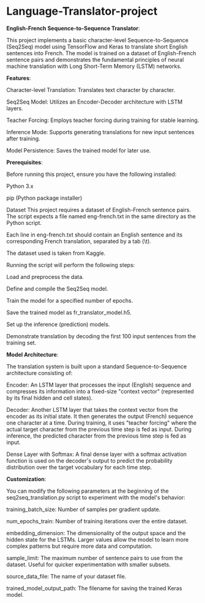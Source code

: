 # Language-Translator-project
**English-French Sequence-to-Sequence Translator**:

This project implements a basic character-level Sequence-to-Sequence (Seq2Seq) model using TensorFlow and Keras to translate short English sentences into French. The model is trained on a dataset of English-French sentence pairs and demonstrates the fundamental principles of neural machine translation with Long Short-Term Memory (LSTM) networks.

**Features**:

Character-level Translation: Translates text character by character.

Seq2Seq Model: Utilizes an Encoder-Decoder architecture with LSTM layers.

Teacher Forcing: Employs teacher forcing during training for stable learning.

Inference Mode: Supports generating translations for new input sentences after training.

Model Persistence: Saves the trained model for later use.

**Prerequisites**:

Before running this project, ensure you have the following installed:

Python 3.x

pip (Python package installer)

Dataset
This project requires a dataset of English-French sentence pairs. The script expects a file named eng-french.txt in the same directory as the Python script.

Each line in eng-french.txt should contain an English sentence and its corresponding French translation, separated by a tab (\t).

The dataset used is taken from Kaggle.


Running the script will perform the following steps:

Load and preprocess the data.

Define and compile the Seq2Seq model.

Train the model for a specified number of epochs.

Save the trained model as fr_translator_model.h5.

Set up the inference (prediction) models.

Demonstrate translation by decoding the first 100 input sentences from the training set.

**Model Architecture**:

The translation system is built upon a standard Sequence-to-Sequence architecture consisting of:

Encoder: An LSTM layer that processes the input (English) sequence and compresses its information into a fixed-size "context vector" (represented by its final hidden and cell states).

Decoder: Another LSTM layer that takes the context vector from the encoder as its initial state. It then generates the output (French) sequence one character at a time. During training, it uses "teacher forcing" where the actual target character from the previous time step is fed as input. During inference, the predicted character from the previous time step is fed as input.

Dense Layer with Softmax: A final dense layer with a softmax activation function is used on the decoder's output to predict the probability distribution over the target vocabulary for each time step.

**Customization**:

You can modify the following parameters at the beginning of the seq2seq_translation.py script to experiment with the model's behavior:

training_batch_size: Number of samples per gradient update.

num_epochs_train: Number of training iterations over the entire dataset.

embedding_dimension: The dimensionality of the output space and the hidden state for the LSTMs. Larger values allow the model to learn more complex patterns but require more data and computation.

sample_limit: The maximum number of sentence pairs to use from the dataset. Useful for quicker experimentation with smaller subsets.

source_data_file: The name of your dataset file.

trained_model_output_path: The filename for saving the trained Keras model.
